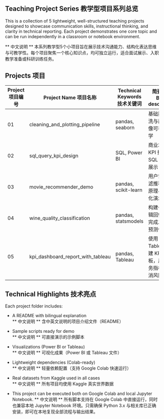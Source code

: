 ## Teaching Project Series 教学型项目系列总览

This is a collection of 5 lightweight, well-structured teaching projects designed to showcase communication skills, instructional thinking, and clarity in technical reporting. Each project demonstrates one core topic and can be run independently in a classroom or notebook environment.

** 中文说明 ** 本系列教学型5个小项目旨在展示技术沟通能力、结构化表达思维与可教学性。每个项目聚焦一个核心知识点，均可独立运行，适合面试展示、入职教学准备或科研训练任务。

## Projects 项目

| Project 项目编号 | Project Name 项目名称              | Technical Keywords 技术关键词     | 简要说明 Brief description |
|------------------|----------------------------------|----------------------------------|------------------------------|
| 01               | cleaning_and_plotting_pipeline      | pandas, seaborn                  | 基础数据清洗与静态图像可视化教学      |
| 02               | sql_query_kpi_design                | SQL, Power BI                    | 商业场景中 KPI 指标的 SQL 查询与展示 |
| 03               | movie_recommender_demo              | pandas, scikit-learn             | 用户协同过滤推荐系统原理与可视化演示   |
| 04               | wine_quality_classification         | pandas, statsmodels              | 构建一个逻辑回归模型完成二分类预测任务 |
| 05               | kpi_dashboard_report_with_tableau   | pandas, Tableau                  | 使用 Tableau 构建 KPI 仪表板，展示财务指标与取消风险分析 |

## Technical Highlights 技术亮点

Each project folder includes:

- A README with bilingual explanation  
  ** 中文说明 ** 含中英文说明的项目介绍文件（README）

- Sample scripts ready for demo  
  ** 中文说明 ** 可直接演示的示例脚本

- Visualizations (Power BI or Tableau)  
  ** 中文说明 ** 可视化成果（Power BI 或 Tableau 文件）

- Lightweight dependencies (Colab-ready)  
  ** 中文说明 ** 轻量依赖配置（支持 Google Colab 快速运行）

- Real datasets from Kaggle used in all cases  
  ** 中文说明 ** 所有项目均使用 Kaggle 真实世界数据

- This project can be executed both on Google Colab and local Jupyter Notebook.
  ** 中文说明 ** 所有脚本支持在 Google Colab 中直接运行，同时也兼容本地 Jupyter Notebook 环境。只需确保 Python 3.x 与相关库已正确安装，即可在本地复现全部流程与输出结果。
